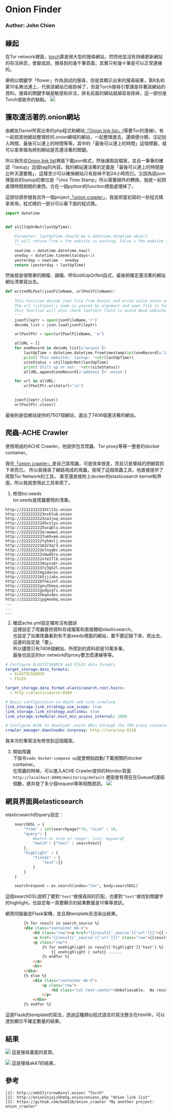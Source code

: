 # Onion Finder
### Author: John Chien

## 緣起
在Tor network裡面，[torch][1]算是很大型的搜尋網站，然而他並沒有持續更新網站的存活與否，會變成說，搜尋到的幾千筆頁面，其實只有幾十筆是可以正常連線的。

舉例以關鍵字「flower」作為測試的搜尋，但是其顯示出來的搜尋結果，第8名和第10名無法連上，代表該網站已經掛掉了，但是Torch搜尋引擎還是存著該網站的資料。搜尋的關鍵字越是敏感和非法，排名前面的網站就越容易掛掉，這一部份是Torch很致命的缺點。
![](md_img/torch_search_flower_result.png)


## 獲取還活著的.onion網站
由網友Daniel所寫出來的php程式和網站[「Onion link list」][2](需要Tor的連線)，有一起把其他網站整理好的.onion網域的網站，一起整理進去，還順便分類，注記加入時間、最後可以連上的時間等等。其中的「最後可以連上的時間」這個標籤，就可以拿來做為辨別網站是否還活著的關鍵。

所以我先從[Onion link list][2]裡面下載json格式，然後讀取該檔案，並且一筆筆的確認「lastup」這個tag的內容。我的網站還活著的定義是「最後可以連上的時間是比昨天還要晚」，這樣至少可以確保網站只有掛掉不到24小時而已。又因為該json裡面存的lastup的單位是「Unix Time Stamp」所以需要額外的轉換，我就一起把處理時間相關的東西，合在一個python的function裡面處理掉了。

這部份請參閱我另外一個project[「onion crawler」][3]，我是把當初寫的一些程式碼拿來用。程式碼的一部分可以看下面的程式碼。

``` python
import datetime


def stillUpOrNot(lastUpTime):
    '''
    Parameter: lastUpTime should be a datetime.datetime object.
    It will reture True = the website is working, False = the website is down
    '''
    nowtime = datetime.datetime.now()
    oneday = datetime.timedelta(days=1)
    yesterday = nowtime - oneday
    return (yesterday < lastUpTime)
```

然後就是很簡單的開檔、讀檔、呼叫stillUpOrNot函式，最後把確定還活著的網站網址清單寫出去。

``` python
def writeURLPool(jsonFileName, urlPoolFileName):
    '''
    This function decode json file from Daniel and write valie onion url list
    The url list/pool's name is passed by argument and open file in function
    This function will also check lasttest field to avoid dead website.
    '''
    jsonfileptr = open(jsonFileName,'r')
    decode_list = json.load(jsonfileptr)

    urlPoolPtr = open(urlPoolFileName, 'w')

    allURL = []
    for oneRecord in decode_list[u'onions']:
        lastUpTime = datetime.datetime.fromtimestamp(int(oneRecord[u'lastup']))
        print('This website\' lastup: '+str(lastUpTime))
        siteStatus = stillUpOrNot(lastUpTime)
        print('Still up or not: '+str(siteStatus))
        allURL.append(oneRecord[u'address']+'.onion')

    for url in allURL:
        urlPoolPtr.write(url+'\n')
    

    jsonfileptr.close()
    urlPoolPtr.close()
```
最後則是從網站提供的7507個網站，選出了7406個還活著的網站。

## 爬蟲-ACHE Crawler
使用現成的ACHE Crawler，他提供包含爬蟲、Tor proxy等等一整套的docker container。

我在[「onion crawler」][3]是自己寫爬蟲，可是效率很差，而且只是單純的把網頁抓下來而已。
所以我搜尋了網路現成的爬蟲，發現了這個爬蟲工具，他直接提供了爬取Tor Network的工具，
甚至還直接附上docker的elasticsearch kernel和界面，所以我就使用此工具來爬了。

1. 修改tor.seeds  
tor.seeds是爬蟲要爬的清單。
```
http://22222222235tlt3z.onion
http://2222222223nsklub.onion
http://2222222223za3joq.onion
http://22222222245vziyv.onion
http://2222222225ucqblu.onion
http://222222222erawewi.onion
http://222222222fum5vem.onion
http://222222222fyhdxlj.onion
http://222222222m323qr3.onion
http://222222222olnyqbc.onion
http://222222222vbwd5ro.onion
http://222222222vte27lb.onion
http://2222222234uysu6r.onion
http://2222222237z3q52l.onion
http://222222224gidecov.onion
http://22222222b5jjiakx.onion
http://22222222bfneiznf.onion
http://22222222gnu35moa.onion
http://22222222gudgigfi.onion
http://22222222hkqnx4ec.onion
http://22222222jpg4oobq.onion
...
...
...
```
2. 確認ache.yml設定檔有沒有錯誤  
這裡設定了爬蟲要把資料存成檔案和直接餵給elasticsearch。  
也設定了如果爬蟲看到有不是seeds裡面的網站，要不要記錄下來，爬出去，這邊的設定是「要」。  
所以儘管只有7406個網站，所爬到的資料卻是10萬多筆。  
最後也設定的tor network的proxy要怎麼連線等等。  
``` yml
# Configure ELASTICSEARCH and FILES data formats
target_storage.data_formats:
  - ELASTICSEARCH
  - FILES

target_storage.data_format.elasticsearch.rest.hosts:
  - http://elasticsearch:9200

# Basic configuration in-depth web site crawling
link_storage.link_strategy.use_scope: true
link_storage.link_strategy.outlinks: true
link_storage.scheduler.host_min_access_interval: 1000

# Configure ACHE to download .onion URLs through the TOR proxy container
crawler_manager.downloader.torproxy: http://torproxy:8118
```

我本次的專案沒有修改到這個檔案。


3. 開始爬蟲  
下指令`sudo docker-compose up`就會開始啟動/下載相關的docker container。  
在爬蟲的時候，可以進入ACHE Crawler提供的Monitor頁面`http://localhost:8080/monitoring/default`
裡面會有現在在Queue的連結個數，總共發了多少個request等等相關資訊。
![](md_img/final_ache_crawler_monitor.png)

## 網頁界面與elasticsearch 
elasticsearch的query設定：
``` python
    searchDSL = {
        "from" : int(searchpage)*10, "size" : 10,
        "query": {
            #match or term or range": {col: keyword}
            "match": {"text" : searchtext}
        },
        "highlight" : {
            "fields" : {
                "text":{}
            }
        }
    }

    searchrespond = es.search(index="tor", body=searchDSL)
```
這個searchDSL說明了要對`"text"`做搜尋詞的匹配，也要對`"text"`做找到關鍵字的highlight。也設定每一頁要顯示的結果數量是10筆等資訊。

網頁伺服器走Flask架構，並且用template去渲染出結果。  
``` html
        {% for result in search_source %}
        <div class="container mb-5">
            <h3 class="row"><a href="{{result['_source']['url']}}">{{ result['_source']['title'] }}</a></h3>
            <a href="{{result['_source']['url']}}" class="row">{{result['_source']['url']}}</a>
            <p class="row">
                {% for onehighlight in result['highlight']['text'] %}
                    {{ onehighlight | safe}} ......
                {% endfor %}    
            </p>
            <hr>
        </div>
        {% else %}
            <div class="container mb-5">
                <p class="row">
                    <h3 class="col text-center">Unbelievable.  No result was found</h3>
                </p>
            </div>
        {% endfor %}
```
這是Flask的template的寫法，透過這種類似程式語言的寫法整合在html中，可以達到顯示不確定數量的結果。

## 結果
![](./md_img/final_homepage.png)
這是搜尋畫面的首頁。

![](./md_img/final_search_ak.png)
這是搜尋ak47的結果。

## 參考
```
[1]: http://xmh57jrzrnw6insl.onion/ "Torch"
[2]: http://onionsnjajzkhm5g.onion/onions.php "Onion link list"
[3]: https://github.com/bob526/onion_crawler "My another project: onion_crawler"
```

[1]: http://xmh57jrzrnw6insl.onion/ "Torch"
[2]: http://onionsnjajzkhm5g.onion/onions.php "Onion link list"
[3]: https://github.com/bob526/onion_crawler "My another project: onion_crawler"